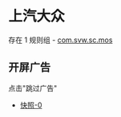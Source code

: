 # 上汽大众

存在 1 规则组 - [com.svw.sc.mos](/src/apps/com.svw.sc.mos.ts)

## 开屏广告

点击"跳过广告"

- [快照-0](https://gkd-kit.gitee.io/import/12912850)
